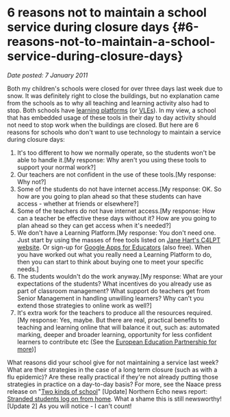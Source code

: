 # 6 reasons not to maintain a school service during closure days {#6-reasons-not-to-maintain-a-school-service-during-closure-days}

_Date posted: 7 January 2011_

Both my children's schools were closed for over three days last week due to snow. It was definitely right to close the buildings, but no explanation came from the schools as to why all teaching and learning activity also had to stop. Both schools have [learning platforms](http://en.wikipedia.org/wiki/Learning_platform) (or [VLEs](http://en.wikipedia.org/wiki/Virtual_learning_environment)). In my view, a school that has embedded usage of these tools in their day to day activity should not need to stop work when the buildings are closed. But here are 6 reasons for schools who don't want to use technology to maintain a service during closure days:

1.  It's too different to how we normally operate, so the students won't be able to handle it.[My response: Why aren't you using these tools to support your normal work?]
2.  Our teachers are not confident in the use of these tools.[My response: Why not?]
3.  Some of the students do not have internet access.[My response: OK. So how are you going to plan ahead so that these students can have access - whether at friends or elsewhere?]
4.  Some of the teachers do not have internet access.[My response: How can a teacher be effective these days without it? How are you going to plan ahead so they can get access when it's needed?]
5.  We don't have a Learning Platform.[My response: You don't need one. Just start by using the masses of free tools listed on [Jane Hart's C4LPT website](http://www.c4lpt.co.uk/Directory/index.html). Or sign-up for [Google Apps for Educators](http://www.google.com/educators/p_apps.html) (also free). When you have worked out what you really need a Learning Platform to do, then you can start to think about buying one to meet your specific needs.]
6.  The students wouldn't do the work anyway.[My response: What are your expectations of the students? What incentives do you already use as part of classroom management? What support do teachers get from Senior Management in handling unwilling learners? Why can't you extend those strategies to online work as well?]
7.  It's extra work for the teachers to produce all the resources required.[My response: Yes, maybe. But there are real, practical benefits to teaching and learning online that will balance it out, such as: automated marking, deeper and broader learning, opportunity for less confident learners to contribute etc (See the [European Education Partnership for more](http://www.eep-edu.org/InnService/Start/what_addval_start.htm))]

What reasons did your school give for not maintaining a service last week? What are their strategies in the case of a long term closure (such as with a flu epidemic)? Are these really practical if they're not already putting those strategies in practice on a day-to-day basis? For more, see the Naace press release on "[Two kinds of school](http://www.naace.co.uk/twokindsofschool)" [Update] Northern Echo news report: [Stranded students log on from home](http://www.thenorthernecho.co.uk/news/8721526.Stranded_students_log_on_from_home_via_web/). What a shame this is still newsworthy! [Update 2] As you will notice - I can't count!